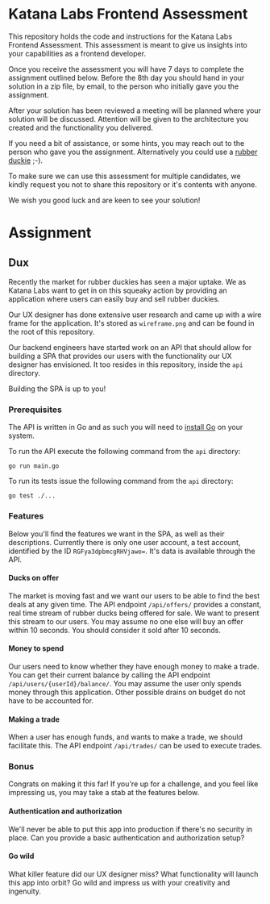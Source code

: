 Katana Labs Frontend Assessment
===============================
This repository holds the code and instructions for the Katana Labs Frontend Assessment. This assessment is meant to 
give us insights into your capabilities as a frontend developer.

Once you receive the assessment you will have 7 days to complete the assignment outlined below. Before the 8th day you 
should hand in your solution in a zip file, by email, to the person who initially gave you the assignment.

After your solution has been reviewed a meeting will be planned where your solution will be discussed. Attention will 
be given to the architecture you created and the functionality you delivered.

If you need a bit of assistance, or some hints, you may reach out to the person who gave you the assignment. 
Alternatively you could use a [rubber duckie](https://en.wikipedia.org/wiki/Rubber_duck_debugging) ;-).

To make sure we can use this assessment for multiple candidates, we kindly request you not to share this repository or 
it's contents with anyone.

We wish you good luck and are keen to see your solution!

# Assignment

## Dux
Recently the market for rubber duckies has seen a major uptake. We as Katana Labs want to get in on this squeaky action
by providing an application where users can easily buy and sell rubber duckies.

Our UX designer has done extensive user research and came up with a wire frame for the application. It's stored as 
`wireframe.png` and can be found in the root of this repository.

Our backend engineers have started work on an API that should allow for building a SPA that provides our users with the
functionality our UX designer has envisioned. It too resides in this repository, inside the `api` directory.

Building the SPA is up to you!

### Prerequisites
The API is written in Go and as such you will need to [install Go](https://golang.org/doc/install) on your system.

To run the API execute the following command from the `api` directory:
```
go run main.go
```

To run its tests issue the following command from the `api` directory:
```
go test ./...
```

### Features
Below you'll find the features we want in the SPA, as well as their descriptions. Currently there is only one user 
account, a test account, identified by the ID `RGFya3dpbmcgRHVjawo=`. It's data is available through the API.

#### Ducks on offer
The market is moving fast and we want our users to be able to find the best deals at any given time. The API endpoint 
`/api/offers/` provides a constant, real time stream of rubber ducks being offered for sale. We want to present this 
stream to our users. You may assume no one else will buy an offer within 10 seconds. You should consider it sold after 
10 seconds.

#### Money to spend
Our users need to know whether they have enough money to make a trade. You can get their current balance by calling the
API endpoint `/api/users/{userId}/balance/`. You may assume the user only spends money through this application. Other 
possible drains on budget do not have to be accounted for.

#### Making a trade
When a user has enough funds, and wants to make a trade, we should facilitate this. The API endpoint `/api/trades/` can 
be used to execute trades.

### Bonus
Congrats on making it this far! If you're up for a challenge, and you feel like impressing us, you may take a stab at 
the features below.

#### Authentication and authorization
We'll never be able to put this app into production if there's no security in place. Can you provide a basic 
authentication and authorization setup?

#### Go wild
What killer feature did our UX designer miss? What functionality will launch this app into orbit? Go wild and impress 
us with your creativity and ingenuity.
